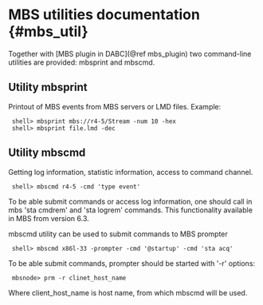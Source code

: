 # MBS utilities documentation {#mbs_util}

Together with [MBS plugin in DABC](@ref mbs_plugin) two command-line
utilities are provided: mbsprint and mbscmd.

## Utility mbsprint

Printout of MBS events from MBS servers or LMD files. Example:

     shell> mbsprint mbs://r4-5/Stream -num 10 -hex
     shell> mbsprint file.lmd -dec


## Utility mbscmd

Getting log information, statistic information, access to command channel.

     shell> mbscmd r4-5 -cmd 'type event'

To be able submit commands or access log information, one should
call in mbs 'sta cmdrem' and 'sta logrem' commands. This functionality
available in MBS from version 6.3.

mbscmd utility can be used to submit commands to MBS prompter

     shell> mbscmd x86l-33 -prompter -cmd '@startup' -cmd 'sta acq'

To be able submit commands, prompter should be started with '-r' options:

     mbsnode> prm -r clinet_host_name

Where client_host_name is host name, from which mbscmd will be used.
